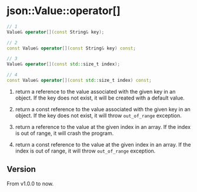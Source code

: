 # **json::Value::operator[]**

```cpp
// 1
Value& operator[](const String& key);

// 2
const Value& operator[](const String& key) const;

// 3
Value& operator[](const std::size_t index);

// 4
const Value& operator[](const std::size_t index) const;
```

1. return a reference to the value associated with the given key in an object. If the key does not exist, it will be created with a default value.

2. return a const reference to the value associated with the given key in an object. If the key does not exist, it will throw `out_of_range` exception.

3. return a reference to the value at the given index in an array. If the index is out of range, it will crash the program.

4. return a const reference to the value at the given index in an array. If the index is out of range, it will throw `out_of_range` exception.

## Version

From v1.0.0 to now.


